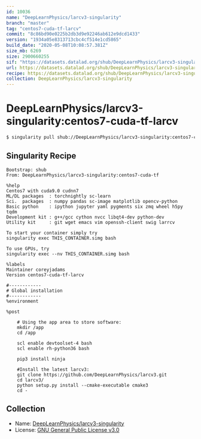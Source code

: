 ```yaml
---
id: 10036
name: "DeepLearnPhysics/larcv3-singularity"
branch: "master"
tag: "centos7-cuda-tf-larcv"
commit: "8c86bd90e0225b2db3d9e92246ab612e9dcd1433"
version: "1934a05e8313713cbc4cf514e1cd5865"
build_date: "2020-05-08T10:08:57.381Z"
size_mb: 6269
size: 2900660255
sif: "https://datasets.datalad.org/shub/DeepLearnPhysics/larcv3-singularity/centos7-cuda-tf-larcv/2020-05-08-8c86bd90-1934a05e/1934a05e8313713cbc4cf514e1cd5865.simg"
url: https://datasets.datalad.org/shub/DeepLearnPhysics/larcv3-singularity/centos7-cuda-tf-larcv/2020-05-08-8c86bd90-1934a05e/
recipe: https://datasets.datalad.org/shub/DeepLearnPhysics/larcv3-singularity/centos7-cuda-tf-larcv/2020-05-08-8c86bd90-1934a05e/Singularity
collection: DeepLearnPhysics/larcv3-singularity
---
```


# DeepLearnPhysics/larcv3-singularity:centos7-cuda-tf-larcv

```bash
$ singularity pull shub://DeepLearnPhysics/larcv3-singularity:centos7-cuda-tf-larcv
```

## Singularity Recipe

```singularity
Bootstrap: shub
From: DeepLearnPhysics/larcv3-singularity:centos7-cuda-tf

%help
Centos7 with cuda9.0 cudnn7
ML/DL packages  : torchnightly sc-learn
Sci.  packages  : numpy pandas sc-image matplotlib opencv-python
Basic python    : ipython jupyter yaml pygments six zmq wheel h5py tqdm 
Development kit : g++/gcc cython nvcc libqt4-dev python-dev
Utility kit     : git wget emacs vim openssh-client swig larrcv

To start your container simply try
singularity exec THIS_CONTAINER.simg bash

To use GPUs, try
singularity exec --nv THIS_CONTAINER.simg bash

%labels
Maintainer coreyjadams
Version centos7-cuda-tf-larcv

#------------
# Global installation
#------------
%environment

%post
    
    # Using the app area to store software:
    mkdir /app
    cd /app

    scl enable devtoolset-4 bash
    scl enable rh-python36 bash

    pip3 install ninja

    #Install the latest larcv3:
    git clone https://github.com/DeepLearnPhysics/larcv3.git
    cd larcv3/
    python setup.py install --cmake-executable cmake3
    cd -
```

## Collection

 - Name: [DeepLearnPhysics/larcv3-singularity](https://github.com/DeepLearnPhysics/larcv3-singularity)
 - License: [GNU General Public License v3.0](https://api.github.com/licenses/gpl-3.0)

